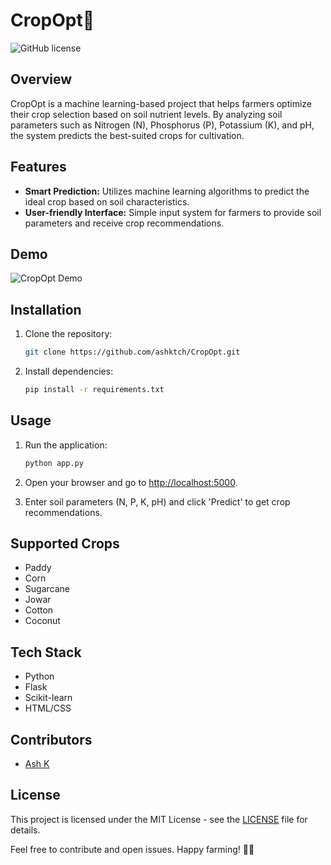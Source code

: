 # CropOpt🌱

![GitHub license](https://img.shields.io/badge/license-MIT-blue.svg)

## Overview

CropOpt is a machine learning-based project that helps farmers optimize their crop selection based on soil nutrient levels. By analyzing soil parameters such as Nitrogen (N), Phosphorus (P), Potassium (K), and pH, the system predicts the best-suited crops for cultivation.

## Features

- **Smart Prediction:** Utilizes machine learning algorithms to predict the ideal crop based on soil characteristics.
- **User-friendly Interface:** Simple input system for farmers to provide soil parameters and receive crop recommendations.

## Demo

![CropOpt Demo](demo.gif)

## Installation

1. Clone the repository:

    ```bash
    git clone https://github.com/ashktch/CropOpt.git
    ```

2. Install dependencies:

    ```bash
    pip install -r requirements.txt
    ```

## Usage

1. Run the application:

    ```bash
    python app.py
    ```

2. Open your browser and go to [http://localhost:5000](http://localhost:5000).

3. Enter soil parameters (N, P, K, pH) and click 'Predict' to get crop recommendations.

## Supported Crops

- Paddy
- Corn
- Sugarcane
- Jowar
- Cotton
- Coconut

## Tech Stack

- Python
- Flask
- Scikit-learn
- HTML/CSS

## Contributors

- [Ash K](https://github.com/ashktch)

## License

This project is licensed under the MIT License - see the [LICENSE](LICENSE) file for details.

Feel free to contribute and open issues. Happy farming! 🚜🌾
